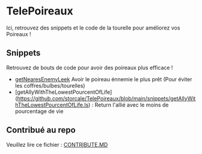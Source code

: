 # TelePoireaux

Ici, retrouvez des snippets et le code de la tourelle pour améliorez vos Poireaux !

## Snippets
Retrouvez de bouts de code pour avoir des poireaux plus efficace !
- [getNearesEnemyLeek](https://github.com/storcale/TelePoireaux/blob/main/snippets/getNearesEnemyLeek.ls) Avoir le poireau énnemie le plus prêt (Pour éviter les coffres/bulbes/tourelles)
- [getAllyWithTheLowestPourcentOfLife] (https://github.com/storcale/TelePoireaux/blob/main/snippets/getAllyWithTheLowestPourcentOfLife.ls) : Return l'allié avec le moins de pourcentage de vie

## Contribué au repo
Veuillez lire ce fichier : [CONTRIBUTE.MD](https://github.com/storcale/TelePoireaux/blob/main/CONTRIBUTE.md) 
